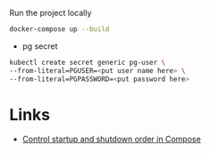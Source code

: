 Run the project locally
```bash
docker-compose up --build
```

* pg secret

```bash
kubectl create secret generic pg-user \
--from-literal=PGUSER=<put user name here> \
--from-literal=PGPASSWORD=<put password here>
```
# Links
* [Control startup and shutdown order in Compose
](https://docs.docker.com/compose/startup-order/)
